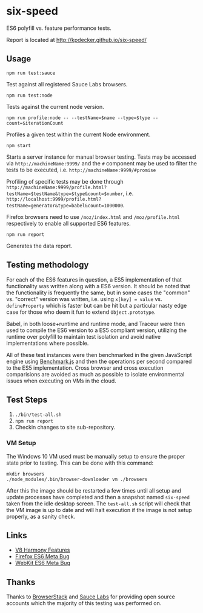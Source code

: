 # six-speed

ES6 polyfill vs. feature performance tests.

Report is located at http://kpdecker.github.io/six-speed/

## Usage

```
npm run test:sauce
```

Test against all registered Sauce Labs browsers.

```
npm run test:node
```

Tests against the current node version.

```
npm run profile:node -- --testName=$name --type=$type --count=$iterationCount
```

Profiles a given test within the current Node environment.

```
npm start
```

Starts a server instance for manual browser testing. Tests may be accessed via `http://machineName:9999/` and the `#` component may be used to filter the tests to be executed, i.e. `http://machineName:9999/#promise`

Profiling of specific tests may be done through `http://machineName:9999/profile.html?testName=$testName&type=$type&count=$number`, i.e. `http://localhost:9999/profile.html?testName=generator&type=babel&count=1000000`.

Firefox browsers need to use `/moz/index.html` and `/moz/profile.html` respectively to enable all supported ES6 features.

```
npm run report
```

Generates the data report.


## Testing methodology

For each of the ES6 features in question, a ES5 implementation of that functionality was written along with a ES6 version. It should be noted that the functionality is frequently the same, but in some cases the "common" vs. "correct" version was written, i.e. using `x[key] = value` vs. `defineProperty` which is faster but can be hit but a particular nasty edge case for those who deem it fun to extend `Object.prototype`.

Babel, in both loose+runtime and runtime mode, and Traceur were then used to compile the ES6 version to a ES5 compliant version, utilizing the runtime over polyfill to maintain test isolation and avoid native implementations where possible.

All of these test instances were then benchmarked in the given JavaScript engine using [Benchmark.js](http://benchmarkjs.com/) and then the operations per second compared to the ES5 implementation. Cross browser and cross execution comparisions are avoided as much as possible to isolate environmental issues when executing on VMs in the cloud.

## Test Steps

1. `./bin/test-all.sh`
2. `npm run report`
3. Checkin changes to site sub-repository.

### VM Setup

The Windows 10 VM used must be manually setup to ensure the proper state prior to testing. This can be done with this command:

```
mkdir browsers
./node_modules/.bin/browser-downloader vm ./browsers
```

After this the image should be restarted a few times until all setup and update processes have completed and then a snapshot named `six-speed` taken from the idle desktop screen. The `test-all.sh` script will check that the VM image is up to date and will halt execution if the image is not setup properly, as a sanity check.

## Links

- [V8 Harmony Features](https://code.google.com/p/v8/issues/list?q=label:Harmony)
- [Firefox ES6 Meta Bug](https://bugzilla.mozilla.org/show_bug.cgi?id=694100)
- [WebKit ES6 Meta Bug](https://bugs.webkit.org/show_bug.cgi?id=80559)


## Thanks

Thanks to [BrowserStack](browserstack.com) and [Sauce Labs](https://saucelabs.com/) for providing open source accounts which the majority of this testing was performed on.
